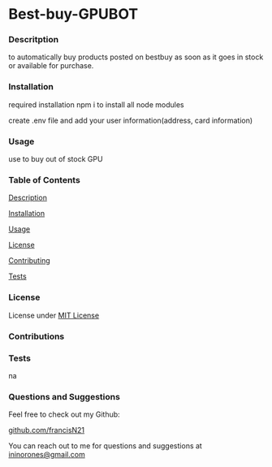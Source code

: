 # Best-buy-GPUBOT

### Descritption

to automatically buy products posted on bestbuy as soon as it goes in stock or available for purchase.

### Installation

required installation
npm i to install all node modules

create .env file and add your user information(address, card information)

### Usage

use to buy out of stock GPU

### Table of Contents

[Description](###Descritption)

[Installation](###Installation)

[Usage](###Usage)

[License](###License)

[Contributing](###Contributions)

[Tests](###Tests)

### License

License under [MIT License](License)

### Contributions

### Tests

na

### Questions and Suggestions

Feel free to check out my Github:

[github.com/francisN21](https://github.com/francisN21)

You can reach out to me for questions and suggestions at ininorones@gmail.com
